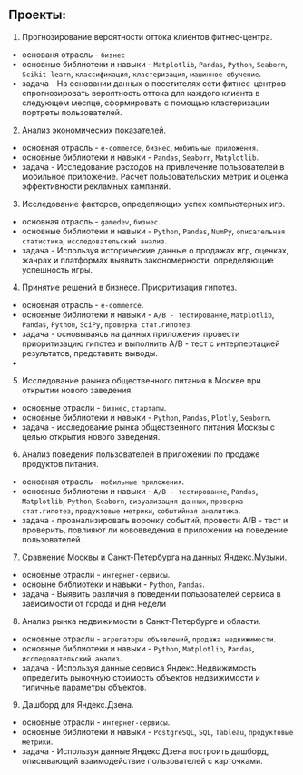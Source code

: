 ## Проекты:
1. Прогнозирование вероятности оттока клиентов фитнес-центра.
- основаня отрасль - `бизнес`
- основные библиотеки и навыки - `Matplotlib`, `Pandas`, `Python`, `Seaborn`, `Scikit-learn`, `классификация`, `кластеризация`, `машинное обучение`.
- задача - На основании данных о посетителях сети фитнес-центров спрогнозировать вероятность оттока для каждого клиента в следующем месяце, сформировать с помощью кластеризации портреты пользователей.

2. Анализ экономических показателей.
- основная отрасль - `e-commerce`, `бизнес`, `мобильные приложения`.
- основные библиотеки и навыки - `Pandas`, `Seaborn`, `Matplotlib`.
- задача - Исследование расходов на привлечение пользователей в мобильное приложение. Расчет пользовательских метрик и оценка эффективности рекламных кампаний.

3. Исследование факторов, определяющих успех компьютерных игр.
- основная отрасль - `gamedev`, `бизнес`.
- основные библиотеки и навыки - `Python`, `Pandas`, `NumPy`, `описательная статистика`, `исследовательский анализ`.
- задача - Используя исторические данные о продажах игр, оценках, жанрах и платформах выявить закономерности, определяющие успешность игры.

4. Принятие решений в бизнесе. Приоритизация гипотез.
- основная отрасль - `e-commerce`.
- основные библиотеки и навыки - `A/B - тестирование`, `Matplotlib`, `Pandas`, `Python`, `SciPy`, `проверка стат.гипотез`.
- задача - основываясь на данных приложения провести приоритизацию гипотез и выполнить A/B - тест с интерпертацией результатов, представить выводы.
- 
5. Исследование раынка общественного питания в Москве при открытии нового заведения.
- основные отрасли - `бизнес`, `стартапы`.
- основные библиотеки и навыки - `Python`, `Pandas`, `Plotly`, `Seaborn`.
- задача - исследование рынка общественного питания Москвы с целью открытия нового заведения.

6. Анализ поведения пользователей в приложении по продаже продуктов питания.
- основная отрасль - `мобильные приложения`.
- основные библиотеки и навыки - `A/B - тестирование`, `Pandas`, `Matplotlib`, `Python`, `Seaborn`, `визуализация данных`, `проверка стат.гипотез`, `продуктовые метрики`, `событийная аналитика`.
- задача - проанализировать воронку событий, провести A/B - тест и проверить, повлияют ли нововведения в приложении на поведение пользователей.

7. Сравнение Москвы и Санкт-Петербурга на данных Яндекс.Музыки.
- основные отрасли - `интернет-сервисы`.
- осноыне библиотеки и навыки - `Python`, `Pandas`.
- задача - Выявить различия в поведении пользователей сервиса в зависимости от города и дня недели

8. Анализ рынка недвижимости в Санкт-Петербурге и области.
- основные отрасли - `агрегаторы объявлений`, `продажа недвижимости`.
- основные библиотеки и навыки - `Python`, `Matplotlib`, `Pandas`, `исследовательский анализ`.
- задача - Используя данные сервиса Яндекс.Недвижимость определить рыночную стоимость объектов недвижимости и типичные параметры объектов.

9. Дашборд для Яндекс.Дзена.
- основные отрасли - `интернет-сервисы`.
- основные библиотеки и навыки - `PostgreSQL`, `SQL`, `Tableau`, `продуктовые метрики`.
- задача - Используя данные Яндекс.Дзена построить дашборд, описывающий взаимодействие пользователей с карточками.
